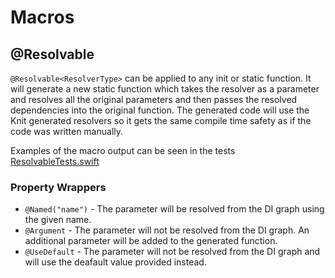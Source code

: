 # Macros

## @Resolvable

`@Resolvable<ResolverType>` can be applied to any init or static function. It will generate a new static function which takes the resolver as a parameter and resolves all the original parameters and then passes the resolved dependencies into the original function.
The generated code will use the Knit generated resolvers so it gets the same compile time safety as if the code was written manually.

Examples of the macro output can be seen in the tests [ResolvableTests.swift](../Tests/KnitMacrosTests/ResolvableTests.swift)

### Property Wrappers

* `@Named("name")` - The parameter will be resolved from the DI graph using the given name.
* `@Argument` - The parameter will not be resolved from the DI graph. An additional parameter will be added to the generated function.
* `@UseDefault` - The parameter will not be resolved from the DI graph and will use the deafault value provided instead.
